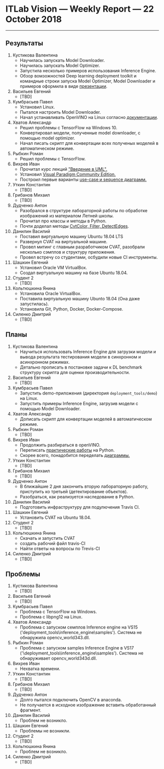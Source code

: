 ﻿# ITLab Vision — Weekly Report — 22 October 2018

----------------

## Результаты

  1. Кустикова Валентина
     - Научилась запускать Model Downloader.
     - Научилась запускать Model Optimizer.
     - Запустила несколько примеров использования
       Inference Engine.
     - Обзор вомзожностей Deep learning deployment toolkit
       и командные строки запуска Model Optimizer, 
       Model Downloader и примеров оформила в виде
       [презентации][openvino-pptx].
  1. Васильев Евгений
     - [TBD]
  1. Кумбрасьев Павел
     - Установил Linux. 
     - Пытался настроить Model Downloader.
     - Начал устанавливать OpenVINO на Linux согласно
       [документации][openvino-install-docs].
  1. Хватов Александр
     - Решил проблемы с TensorFlow на Windows 10.
     - Конвертировал модели, полученные model downloader, с помощью model optimizer.
     - Начал писать скрипт для конвертации всех полученых моделей в автоматическом режиме.
  1. Рыбкин Роман
     - Решил проблемы с TensorFlow.
  1. Вихрев Иван
     - Прочитал курс лекций ["Введение в UML".][UML_intuit]
     - Установил [Visual Paradigm Community Edition.][VPCE]
     - Построил первые варианты [use-case и sequence диаграмм.][openvino_gdrive]
  1. Уткин Константин
     - [TBD]
  1. Грибанов Михаил
     - [TBD]
  1. Дудченко Антон
     - Разобрался в структуре лабораторной работы
       по обработке изображений из материалом Летней школы.
     - Прочитал про классы и методы в Python.
     - Почти доделал методы [CvtColor, Filter, DetectEdges][opencv-python].
  1. Данилин Василий
     - Поставил виртуальную машину Ubuntu 18.04 LTS
     - Развернул CVAT на виртуальной машине.
     - Провел митинг с главным разработчиком CVAT, разобрали несколько сэмплов и структуру приложения.
     - Провел встречу со студентами, осбудили новые СI инструменты.
  1. Шашкин Евгений
     - Установил Oracle VM VirtualBox.
     - Создал виртуальную машину на базе Ubuntu 18.04.
  1. Студент 2
     - [TBD]
  1. Кольтюшкина Янина
     - Установила Oracle VirtualBox.
     - Поставила виртуальную машину Ubunto 18.04 (Она даже запустилась).
     - Установила Git, Python, Docker, Docker-Compose.    
  1. Силенко Дмитрий
     - [TBD]


## Планы

  1. Кустикова Валентина
     - Научиться использовать Inference Engine для загрузки модели
       и вывода результата тестирования модели в синхронном
       и асинхронном режимах.
     - Детально прописать в постановке задачи к DL benchmark
       структуру скрипта для оценки производительности.
  1. Васильев Евгений
     - [TBD]
  1. Кумбрасьев Павел
     - Запустить demo-приложения (директория `deployment_tools/demo`)
       на Linux.
     - Запустить примеры Inference Engine, загрузив модели
       с помощью Model Downloader.
  1. Хватов Александр
     - Дописать скрипт для конвертации моделей в автоматическом режиме.
  1. Рыбкин Роман
     - [TBD]
  1. Вихрев Иван
     - Продолжить разбираться в openVINO.
     - Переписать [практические работы][itseez_academy] на Python.
     - Скорее всего, понадобится переделать [диаграммы.][openvino_gdrive]
  1. Уткин Константин
     - [TBD]
  1. Грибанов Михаил
     - [TBD]
  1. Дудченко Антон
     - В ближайшие 2 дня закончить вторую лабораторную
       работу, приступить ко третьей (детектирование
       объектов).
     - Разобраться, как реализуется наследование в Python.
  1. Данилин Василий
     - Подготовить инфраструктуру для подулючения Travis CI.
  1. Шашкин Евгений
     - Установить CVAT на Ubuntu 18.04.
  1. Студент 2
     - [TBD]
  1. Кольтюшкина Янина
     - Скачать и запустить CVAT
     - создать рабочий файл travis-CI
     - Найти ответы на вопросы по Trevis-CI
  1. Силенко Дмитрий
     - [TBD]
     

## Проблемы

  1. Кустикова Валентина
     - [TBD]
  1. Васильев Евгений
     - [TBD]
  1. Кумбрасьев Павел
     - Проблема с TensorFlow на Windows.
     - Проблема с libpng12 на Linux.     
  1. Хватов Александр
     - Проблема с запуском семплов Inference engine на VS15 ('deployment_tools\inference_engine\samples\'). Система не обнаружила opencv_world343.dll. 
  1. Рыбкин Роман
     - Проблема с запуском samples Inference Engine в VS17 ('\deployment_tools\inference_engine\samples'). Cистема не обнаруживает opencv_world343d.dll.
  1. Вихрев Иван
     - Нехватка времени.
  1. Уткин Константин
     - [TBD]
  1. Грибанов Михаил
     - [TBD]
  1. Дудченко Антон
     - Долго пытался подключить OpenCV в anaconda.
     - Не получается в исходное изображение вставить
       обработанный фрагмент.
  1. Данилин Василий
     - Проблем не возникло.
  1. Шашкин Евгений
     - Проблемы не возникли.
  1. Студент 2
     - [TBD]
  1. Кольтюшкина Янина
     - Проблем не возникло.
  1. Силенко Дмитрий
     - [TBD]


<!-- LINKS -->
[openvino-install-docs]: https://software.intel.com/en-us/articles/OpenVINO-Install-Windows#next-steps
[inference-engine-guide]: https://software.intel.com/en-us/articles/OpenVINO-InferEngine
[itlab-vision-reports]: https://github.com/itlab-vision/reports
[openvino-dl-benchmark]: https://github.com/itlab-vision/openvino-dl-benchmark
[openvino-smart-library]: https://github.com/itlab-vision/openvino-smart-library
[openvino-toolkit-official]: https://software.intel.com/en-us/openvino-toolkit
[openvino-pptx]: https://drive.google.com/file/d/1CFc8yUkF6bAYRmoH3APqCzy000cMYtP8/view?usp=sharing
[opencv-python]: https://github.com/IsinZ/itseez-ss-2016-practice/blob/master/src/image_processing.py
[UML_intuit]:https://www.intuit.ru/studies/courses/1007/229/lecture/5950
[VPCE]: https://www.visual-paradigm.com/download/community.jsp
[openvino_gdrive]: https://drive.google.com/drive/folders/1TYyvUiU_d-_BnM_mYm5p-2dNk-co4UCw
[itseez_academy]: https://github.com/itseez-academy/itseez-ss-2016-practice


